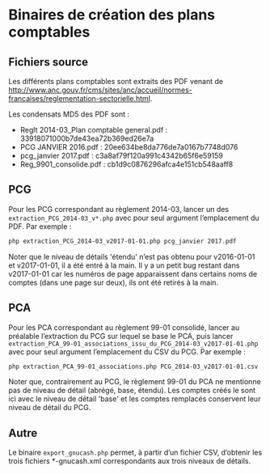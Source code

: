 Binaires de création des plans comptables
=========================================

Fichiers source
---------------

Les différents plans comptables sont extraits des PDF venant de http://www.anc.gouv.fr/cms/sites/anc/accueil/normes-francaises/reglementation-sectorielle.html.

Les condensats MD5 des PDF sont :

- Reglt 2014-03\_Plan comptable general.pdf : 33918071000b7de43ea72b369ed26e7a
- PCG JANVIER 2016.pdf : 20ee634be8da776de7a0167b7748d076
- pcg\_janvier 2017.pdf : c3a8af79f120a991c4342b65f6e59159
- Reg\_9901\_consolide.pdf : cb1d9c0876296afca4e151cb548aaff8

PCG
---

Pour les PCG correspondant au règlement 2014-03, lancer un des `extraction_PCG_2014-03_v*.php` avec pour seul argument l’emplacement du PDF. Par exemple :

```sh
php extraction_PCG_2014-03_v2017-01-01.php pcg_janvier 2017.pdf
```

Noter que le niveau de détails 'étendu' n’est pas obtenu pour v2016-01-01 et v2017-01-01, il a été entré à la main. Il y a un petit bug restant dans v2017-01-01 car les numéros de page apparaissent dans certains noms de comptes (dans une page sur deux), ils ont été retirés à la main.

PCA
---

Pour les PCA correspondant au règlement 99-01 consolidé, lancer au préalable l’extraction du PCG sur lequel se base le PCA, puis lancer `extraction_PCA_99-01_associations_issu_du_PCG_2014-03_v2017-01-01.php` avec pour seul argument l’emplacement du CSV du PCG. Par exemple :

```sh
php extraction_PCA_99-01_associations.php PCG_2014-03_v2017-01-01.csv
```

Noter que, contrairement au PCG, le règlement 99-01 du PCA ne mentionne pas de niveau de détail (abrégé, base, étendu). Les comptes créés le sont ici avec le niveau de détail 'base' et les comptes remplacés conservent leur niveau de détail du PCG.

Autre
-----

Le binaire `export_gnucash.php` permet, à partir d’un fichier CSV, d’obtenir les trois fichiers \*-gnucash.xml correspondants aux trois niveaux de détails.

